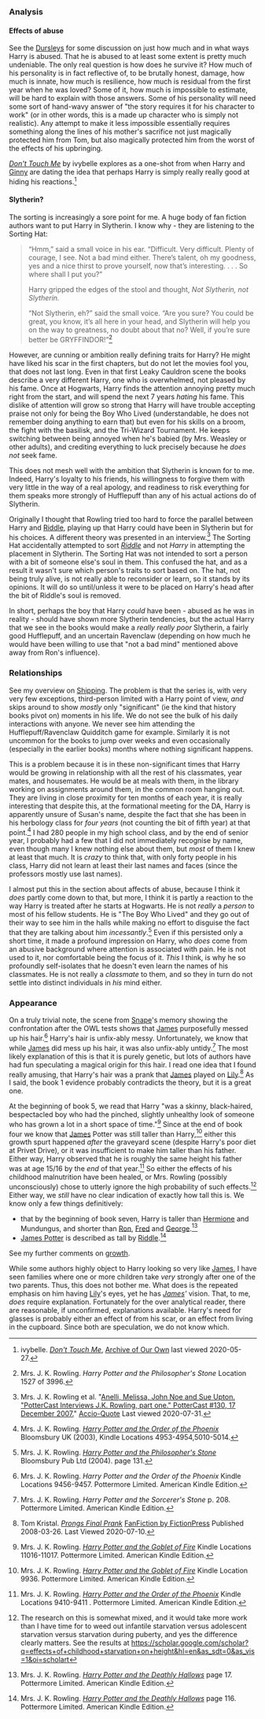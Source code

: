 
### Analysis

#### Effects of abuse

See the [Dursleys] for some discussion on just how much and in what ways
Harry is abused. That he is abused to at least some extent is pretty
much undeniable. The only real question is how does he survive it? How
much of his personality is in fact reflective of, to be brutally honest,
damage, how much is innate, how much is resilience, how much is residual
from the first year when he was loved? Some of it, how much is impossible to
estimate, will be hard to explain with those answers. Some of his
personality will need some sort of hand-wavy answer of "the story requires
it for his character to work" (or in other words, this is a made up
character who is simply not realistic). Any attempt to make it less
impossible essentially requires something along the lines of his mother's
sacrifice not just magically protected him from Tom, but also magically
protected him from the worst of the effects of his upbringing.

[Dursleys]: /Harrypedia/people/dursley/

[_Don't Touch Me_](https://archiveofourown.org/works/702684) by ivybelle
explores as a one-shot from when Harry and [Ginny] are dating the idea that
perhaps Harry is simply really really good at hiding his reactions.[^200527-1]

[Ginny]: </Harrypedia/people/Weasley/Ginevra Molly/>

[^200527-1]:
    ivybelle. _[Don't Touch Me](https://archiveofourown.org/works/702684)_,
    [Archive of Our Own](https://archiveofourown.org/) last viewed 2020-05-27.

#### Slytherin?

The sorting is increasingly a sore point for me. A huge body of fan fiction
authors want to put Harry in Slytherin. I know why - they are listening to the
Sorting Hat:

> “Hmm,” said a small voice in his ear. “Difficult. Very difficult. Plenty of
> courage, I see. Not a bad mind either. There’s talent, oh my goodness, yes
> and a nice thirst to prove yourself, now that’s interesting. . . . So where
> shall I put you?”
>
> Harry gripped the edges of the stool and thought, _Not Slytherin, not Slytherin._
>
> “Not Slytherin, eh?” said the small voice. “Are you sure? You could be great,
> you know, it’s all here in your head, and Slytherin will help you on the way
> to greatness, no doubt about that no? Well, if you’re sure better be
> GRYFFINDOR!”[^200602-1]

However, are cunning or ambition really defining traits for Harry? He might
have liked his scar in the first chapters, but do not let the movies fool you,
that does not last long. Even in that first Leaky Cauldron scene the books
describe a very different Harry, one who is overwhelmed, not pleased by his
fame. Once at Hogwarts, Harry finds the attention annoying pretty much right
from the start, and will spend the next 7 years _hating_ his fame. This dislike
of attention will grow so strong that Harry will have trouble accepting praise
not only for being the Boy Who Lived (understandable, he does not remember doing
anything to earn that) but even for his skills on a broom, the fight with the
basilisk, and the Tri-Wizard Tournament. He keeps switching between being
annoyed when he's babied (by Mrs. Weasley or other adults), and crediting
everything to luck precisely because he _does not_ seek fame.

This does not mesh well with the ambition that Slytherin is known for to me.
Indeed, Harry's loyalty to his friends, his willingness to forgive them with
very little in the way of a real apology, and readiness to risk everything for
them speaks more strongly of Hufflepuff than any of his actual actions do of
Slytherin.

Originally I thought that Rowling tried too hard to force the parallel between
Harry and [Riddle], playing up that Harry could have been in Slytherin but
for his choices. A different theory was presented in an interview.[^200731-3]
The Sorting Hat accidentally attempted to sort _[Riddle]_ and not _Harry_ in
attempting the placement in Slytherin. The Sorting Hat was not intended to sort
a person with a bit of someone else's soul in them. This confused the hat, and
as a result it wasn't sure which person's traits to sort based on. The hat, not
being truly alive, is not really able to reconsider or learn, so it stands by
its opinions. It will do so until/unless it were to be placed on Harry's head
after the bit of Riddle's soul is removed.

In short, perhaps the boy that Harry _could_ have been - abused as he was in
reality - should have shown more Slytherin tendencies, but the actual Harry that
we see in the books would make a _really really poor_ Slytherin, a fairly good
Hufflepuff, and an uncertain Ravenclaw (depending on how much he would have been
willing to use that "not a bad mind" mentioned above away from Ron's influence).

[^200731-3]:
    Mrs. J. K. Rowling et al.
    "[Anelli, Melissa, John Noe and Sue Upton.
    "PotterCast Interviews J.K. Rowling, part one." PotterCast #130, 17
    December 2007.](http://www.accio-quote.org/articles/2007/1217-pottercast-anelli.html)"
    [Accio-Quote](http://www.accio-quote.org/) Last viewed 2020-07-31.

[^200602-1]:
    Mrs. J. K. Rowling. _Harry Potter and the Philosopher's Stone_
    Location 1527 of 3996.

### Relationships

See my overview on [Shipping]. The problem is that the series is, with very
very few exceptions, third-person limited with a Harry point of view, _and_
skips around to show _mostly_ only "significant" (ie the kind that history books
pivot on) moments in his life. We do not see the bulk of his daily interactions
with anyone. We never see him attending the Hufflepuff/Ravenclaw Quidditch game
for example. Similarly it is not uncommon for the books to jump over weeks and
even occasionally (especially in the earlier books) months where nothing
significant happens.

[Shipping]: /Harrypedia/Shipping/

This is a problem because it is in these non-significant times that Harry would
be growing in relationship with all the rest of his classmates, year mates, and
housemates. He would be at meals with them, in the library working on
assignments around them, in the common room hanging out. They are living in
close proximity for ten months of each year, it is really interesting that
despite this, at the formational meeting for the DA, Harry is apparently unsure
of Susan's name, despite the fact that she has been in his herbology class for
_four years_ (not counting the bit of fifth year) at that point.[^221130-1] I
had 280 people in my high school class, and by the end of senior year, I
probably had a few that I did not immediately recognise by name, even though
many I knew nothing else about them, but _most_ of them I knew at least that
much. It is _crazy_ to think that, with only forty people in his class, Harry
did not learn at least their last names and faces (since the professors mostly
use last names).

I almost put this in the section about affects of abuse, because I think it
_does_ partly come down to that, but more, I think it is partly a reaction to
the way Harry is treated after he starts at Hogwarts. He is not _really_ a
_person_ to most of his fellow students. He is "The Boy Who Lived" and they go
out of their way to see him in the halls while making no effort to disguise the
fact that they are talking about him _incessantly_.[^221130-2] Even if this
persisted only a short time, it made a profound impression on Harry, who _does_
come from an abusive background where attention is associated with pain. He is
not used to it, nor comfortable being the focus of it. _This_ I think, is why
he so profoundly self-isolates that he doesn't even learn the names of his
classmates. He is not really a _classmate_ to them, and so they in turn do not
settle into distinct individuals in _his_ mind either.

[^221130-2]:
    Mrs. J. K. Rowling.
    _[Harry Potter and the Philosopher's Stone](https://www.librarything.com/work/5403381/book/225886281)_
    Bloomsbury Pub Ltd (2004). page 131.

[^221130-1]:
    Mrs. J. K. Rowling.
    _[Harry Potter and the Order of the Phoenix](https://www.librarything.com/work/115/book/225886709)_
    Bloomsbury UK (2003), Kindle Locations 4953-4954,5010-5014.

### Appearance

On a truly trivial note, the scene from [Snape][SS1]'s memory showing the
confrontation after the OWL tests shows that [James] purposefully messed up
his hair.[^200710-1] Harry's hair is unfix-ably messy. Unfortunately, we know
that while [James] did mess up his hair, it was also unfix-ably untidy.[^200710-2]
The most likely explanation of this is that it is purely genetic, but lots of
authors have had fun speculating a magical origin for this hair. I read one
idea that I found really amusing, that Harry's hair was a prank that [James]
played on [Lily].[^200710-3] As I said, the book 1 evidence probably contradicts
the theory, but it is a great one.

At the beginning of book 5, we read that Harry "was a skinny, black-haired,
bespectacled boy who had the pinched, slightly unhealthy look of someone who
has grown a lot in a short space of time."[^221024-1] Since at the end of book
four we know that [James] Potter was still taller than Harry,[^221024-2] either
this growth spurt happened _after_ the graveyard scene (despite Harry's poor
diet at Privet Drive), or it was insufficient to make him taller than his
father. Either way, Harry observed that he is roughly the same height his
father was at age 15/16 by the _end_ of that year.[^221024-3] So either the
effects of his childhood malnutrition have been healed, or Mrs. Rowling
(possibly unconsciously) chose to utterly ignore the high probability of such
effects.[^221024-4] Either way, we _still_ have no clear indication of exactly
how tall this is. We know only a few things definitively:

- that by the beginning of book seven, Harry is taller than [Hermione] and
  Mundungus, and shorter than [Ron], [Fred] and
  [George].[^221024-5]
- [James Potter][James] is described as tall by [Riddle].[^221024-6]

See my further comments on [growth].

While some authors highly object to Harry looking so very like [James], I
have seen families where one or more children take _very_ strongly after one of
the two parents. Thus, this does not bother me. What does is the repeated
emphasis on him having [Lily]'s eyes, yet he has _[James]'_ vision. That, to
me, _does_ require explanation. Fortunately for the over analytical reader,
there are reasonable, if unconfirmed, explanations available. Harry's need for
glasses is probably either an effect of from his scar, or an effect from living
in the cupboard. Since both are speculation, we do not know which.

[growth]: /Harrypedia/misc/growth/
[Hermione]: </Harrypedia/people/Granger/Hermione Jean/>
[Lily]: </Harrypedia/peopleEvans/Lily J/>
[James]: /Harrypedia/people/Potter/James/
[Ron]: </Harrypedia/people/Weasley/Ronald Bilius/>
[Fred]: /Harrypedia/people/weasley/fred/
[George]: /Harrypedia/people/weasley/george/
[Riddle]: </Harrypedia/people/Riddle/Tom Marvolo/>
[SS1]: /Harrypedia/people/Snape/Severus/

[^221024-4]:
    The research on this is somewhat mixed, and it would take more
    work than I have time for to weed out infantile starvation versus adolescent
    starvation versus starvation during puberty, and yes the difference clearly
    matters. See the results at
    https://scholar.google.com/scholar?q=effects+of+childhood+starvation+on+height&hl=en&as_sdt=0&as_vis=1&oi=scholart

[^221024-6]:
    Mrs. J. K. Rowling.
    _[Harry Potter and the Deathly Hallows](https://www.librarything.com/work/3577382/book/225886820)_
    page 116. Pottermore Limited. American Kindle Edition.

[^221024-5]:
    Mrs. J. K. Rowling.
    _[Harry Potter and the Deathly Hallows](https://www.librarything.com/work/3577382/book/225886820)_
    page 17. Pottermore Limited. American Kindle Edition.

[^221024-3]:
    Mrs. J. K. Rowling.
    _[Harry Potter and the Order of the Phoenix](https://www.librarything.com/work/115/book/225886709)_
    Kindle Locations 9410-9411 . Pottermore Limited. American Kindle Edition.

[^221024-2]:
    Mrs. J. K. Rowling.
    _[Harry Potter and the Goblet of Fire](https://www.librarything.com/work/113/book/203684953)_
    Kindle Location 9936. Pottermore Limited. American Kindle Edition.

[^221024-1]:
    Mrs. J. K. Rowling.
    _[Harry Potter and the Goblet of Fire](https://www.librarything.com/work/113/book/203684953)_
    Kindle Locations 11016-11017. Pottermore Limited. American Kindle Edition.

[^200710-1]: Mrs. J. K. Rowling. _Harry Potter and the Order of the Phoenix_ Kindle Locations 9456-9457. Pottermore Limited. American Kindle Edition.

[^200710-2]:
    Mrs. J. K. Rowling. _Harry Potter and the Sorcerer's Stone_ p. 208. Pottermore Limited. American Kindle Edition.

[^200710-3]:
    Tom Kristal.
    _[Prongs Final Prank](https://www.fanfiction.net/s/4279550/1/Prongs-Final-Prank)_
    [FanFiction by FictionPress](https://www.fanfiction.net/) Published 2008-03-26.
    Last Viewed 2020-07-10.
